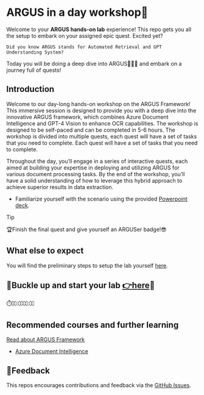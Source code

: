 # ARGUS in a day workshop👾

Welcome to your **ARGUS hands-on lab** experience! This repo gets you all the setup to embark on your assigned epic quest. Excited yet?

```text
Did you know ARGUS stands for Automated Retrieval and GPT Understanding System? 
```

Today you will be doing a deep dive into ARGUS🦹🏻‍♂️ and embark on a journey full of quests!

## Introduction

Welcome to our day-long hands-on workshop on the ARGUS Framework! This immersive session is designed to provide you with a deep dive into the innovative ARGUS framework, which combines Azure Document Intelligence and GPT-4 Vision to enhance OCR capabilities. The workshop is designed to be self-paced and can be completed in 5-6 hours. The workshop is divided into multiple quests, each quest will have a set of tasks that you need to complete. Each quest will have a set of tasks that you need to complete.

Throughout the day, you’ll engage in a series of interactive quests, each aimed at building your expertise in deploying and utilizing ARGUS for various document processing tasks. By the end of the workshop, you’ll have a solid understanding of how to leverage this hybrid approach to achieve superior results in data extraction. 

* Familiarize yourself with the scenario using the provided [Powerpoint deck](misc/welcome.pptx).

> [!TIP]
>🏆Finish the final quest and give yourself an ARGUSer badge!😎

## What else to expect

You will find the preliminary steps to setup the lab yourself [here](./student/README.md#when-not-in-a-guided-workshop-ensure-you-have).

## 📌Buckle up and start your lab [**👉here**](student/README.md)📌

⏱️⩇⩇:⩇⩇⩇⩇:⩇⩇

## Recommended courses and further learning

[Read about ARGUS Framework](https://github.com/Azure-Samples/ARGUS)

* [Azure Document Intelligence](https://github.com/Azure-Samples/ARGUS)


## 📢Feedback

This repos encourages contributions and feedback via the [GitHub Issues](https://github.com/sanjeevkumar761/ARGUS-In-A-Day-Hands-on-Lab/issues).